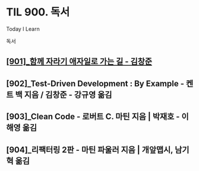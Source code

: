 # TIL 900. 독서
Today I Learn

독서

## [[901]_함께 자라기 애자일로 가는 길 - 김창준](https://github.com/JuniorMSG/TIL/tree/main/900_%EB%8F%85%EC%84%9C/%5B901%5D_%20%ED%95%A8%EA%BB%98%20%EC%9E%90%EB%9D%BC%EA%B8%B0%20%EC%95%A0%EC%9E%90%EC%9D%BC%EB%A1%9C%20%EA%B0%80%EB%8A%94%20%EA%B8%B8)
## [902]_Test-Driven Development : By Example - 켄트 백 지음 / 김창준 - 강규영 옮김
## [903]_Clean Code - 로버트 C. 마틴 지음 | 박재호 - 이해영 옮김
## [904]_리팩터링 2판 - 마틴 파울러 지음 | 개앞맵시, 남기혁 옮김
